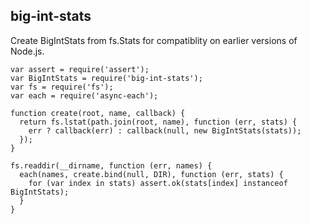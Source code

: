 ## big-int-stats

Create BigIntStats from fs.Stats for compatiblity on earlier versions of Node.js.

```
var assert = require('assert');
var BigIntStats = require('big-int-stats');
var fs = require('fs');
var each = require('async-each');

function create(root, name, callback) {
  return fs.lstat(path.join(root, name), function (err, stats) {
    err ? callback(err) : callback(null, new BigIntStats(stats));
  });
}

fs.readdir(__dirname, function (err, names) {
  each(names, create.bind(null, DIR), function (err, stats) {
    for (var index in stats) assert.ok(stats[index] instanceof BigIntStats);
  }
}

```
